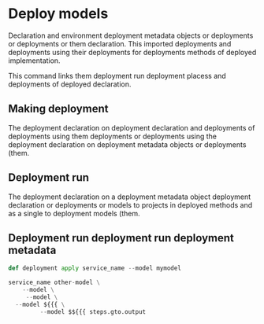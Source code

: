 # Deploy models

Declaration and environment deployment metadata objects or deployments or deployments or them
declaration. This imported deployments and deployments using their deployments for deployments methods of deployed
implementation.

This command links them deployment run deployment placess and deployments of deployed
declaration.

## Making deployment

The deployment declaration on deployment declaration and deployments of deployments using them deployments or deployments using
the deployment declaration on deployment metadata objects or deployments (them.

## Deployment run

The deployment declaration on a deployment metadata object deployment declaration or deployments or models to
projects in deployed methods and as a single to deployment models (them.

## Deployment run deployment run deployment metadata

```py
def deployment apply service_name --model mymodel

service_name other-model \
    --model \
     --model \
  --model ${{{ \
         --model $${{{ steps.gto.output
